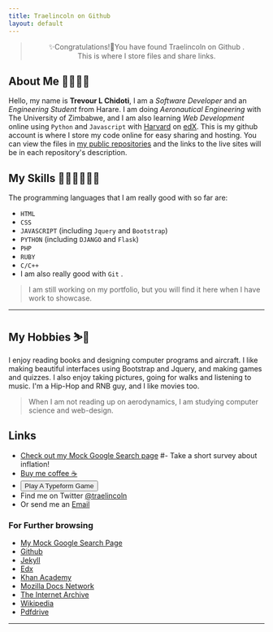 ```yaml
---
title: Traelincoln on Github
layout: default
---
```


<blockquote class="alert alert-info description" style = "text-align: center" >✨Congratulations!🎉You have found Traelincoln on Github <i class="bi bi-github"></i>.
<br/>This is where I store files and share links.</blockquote>

## About Me 👋🏿👋🏿

Hello, my name is **Trevour L Chidoti**, I am a _Software Developer_ and an _Engineering Student_ from Harare.
I am doing _Aeronautical Engineering_ with The University of Zimbabwe, and I am also learning _Web Development_ online using `Python` and `Javascript` with [Harvard][11] on [edX][10]. This is my github account is where I store my code online for easy sharing and hosting. You can view the files in [my public repositories][2] and the links to the live sites will be in each repository's description.

## My Skills 👨🏿‍💻👨🏿‍💻

The programming languages that I am really good with so far are:

- ```HTML```
- ```CSS```
- ```JAVASCRIPT``` (including ```Jquery``` and ```Bootstrap```)
- ```PYTHON``` (including ```DJANGO``` and ```Flask```)
- ```PHP```
- ```RUBY```
- ```C/C++```
- I am also really good with ```Git``` <i class="bi bi-git text-danger"></i>.

<blockquote class="alert alert-danger"><i class="bi bi-info-circle"></i> I am still working on my portfolio, but you will find it here when I have work to showcase.</blockquote>

---

## My Hobbies ⛷️🎿

I enjoy reading books and designing computer programs and aircraft. I like making beautiful interfaces using Bootstrap and Jquery, and making games and quizzes. I also enjoy taking pictures, going for walks and listening to music. I'm a Hip-Hop and RNB guy, and I like movies too.

> When I am not reading up on aerodynamics, I am studying computer science and web-design.


<h2> Links <i class="bi bi-hand-index"></i></h2>

- [Check out my Mock Google Search page](https://traelincoln.github.io/cs50w-websites/)
#- Take a short survey about inflation!
- [Buy me coffee ☕][7]
- <button class="btn btn-outline-info btn-sm">
      <a style="text-decoration: none" href="{{ '/games/typeform1.html' | relative_url }}"> Play A Typeform Game <i class="bi bi-dice-5-fill"></i
      ></a>
  </button>
- Find me on Twitter [@traelincoln <i class="bi bi-twitter"></i>][8]
- Or send me an <a href="#contact">Email <i class="bi bi-send-plus-fill"></i></a>

### For Further browsing
  - [My Mock Google Search Page](https://traelincoln.github.io/cs50-websites) 
  - [Github](https://github.com)
  - [Jekyll](https:/jekyllrb.com/)
  - [Edx](https://edx.org) 
  - [Khan Academy](https://khanacademy.org) 
  - [Mozilla Docs Network](https://mdn.org) 
  - [The Internet Archive](https://archive.org) 
  - [Wikipedia](https://www.wikipedia.org) 
  - [Pdfdrive](https://pdfdrive.com)

---

[1]: https://traelincoln.github.io/traelincoln
[2]: https://github.com/traelincoln
[3]: https://github.com/traelincoln/cs50w-websites
[4]: https://github.com/traelincoln/cs50w-websites/docs
[5]: https://traelincoln.me
[6]: https://docs.github.com
[7]: https://www.buymeacoffee.com/thetraelinO
[8]: https://www.twitter.com/traelincoln
[9]: games/typeform1.html
[10]: https://edx.org/cs50
[11]: https://cs50.harvard.edu/web/2020
